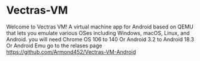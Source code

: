 # Vectras-VM
Welcome to Vectras VM! A virtual machine app for Android based on QEMU that lets you emulate various OSes including Windows, macOS, Linux, and Android.
you will need Chrome OS 106 to 140 Or Android 3.2 to Android 18.3 Or Android Emu go to the relases page https://github.com/Armond452/Vectras-VM-Android
